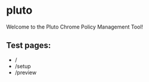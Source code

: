 # pluto
Welcome to the Pluto Chrome Policy Management Tool!



## Test pages:

* /
* /setup
* /preview
